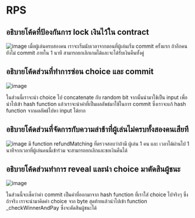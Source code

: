 # RPS

## อธิบายโค้ดที่ป้องกันการ lock เงินไว้ใน contract
![image](https://github.com/user-attachments/assets/45a4c209-1a22-4e3f-9036-57061f3a14e3)
เมื่อผู้เล่นครบสองคน เราจะเริ่มนับเวลาจากตอนที่ผู้เล่นเริ่ม commit ครั้งแรก ถ้าอีกคนยังไม่ commit ภายใน 1 นาที สามารถยกเลิกเกมได้และจะได้รับเงินคืนทั้งคู่

## อธิบายโค้ดส่วนที่ทำการซ่อน choice และ commit

![image](https://github.com/user-attachments/assets/695ab91e-a884-4d91-9a4f-660e6db8b7f5)

ในส่วนนี้เราจะนำ choice ไป concatenate กับ random bit จากนั้นนำมาใช้เป็น input เพื่อนำไปเข้า hash function แล้วเราจะนำค่าที่เป็นผลลัพธ์มาใช้ในการ commit ซึ่งเราจะแก้ hash function จากผลลัพธ์ไปหา input ได้ยาก

## อธิบายโค้ดส่วนที่จัดการกับความล่าช้าที่ผู้เล่นไม่ครบทั้งสองคนเสียที
![image](https://github.com/user-attachments/assets/3fffb137-8a24-4ebf-94e3-3d210fe36ae6)
มี function refundMatching ที่ตรวจสอบว่าถ้ามี ผู้เล่น 1 คน และ เวลาได้ผ่านไป 1 นาทีจากเวลาที่ผู้เล่นคนนี้เข้าร่วม จะสามารถยกเลิกและขอเงินคืนได้

## อธิบายโค้ดส่วนทำการ reveal และนำ choice มาตัดสินผู้ชนะ 

![image](https://github.com/user-attachments/assets/97ef68b4-f2d1-45c7-b979-303e7f7c77f9)

ในส่วนนี้จะเช็คว่าค่า commit เป็นค่าที่ออกมาจาก hash function ที่เราใส่ choice ไปจริงๆ ซึ่งถ้าจริง เราจะนำมาคิดค่า choice จาก byte สุดท้ายแล้วนำไปเข้า function _checkWinnerAndPay ซึ่งจะตัดสินผู้ชนะได้

